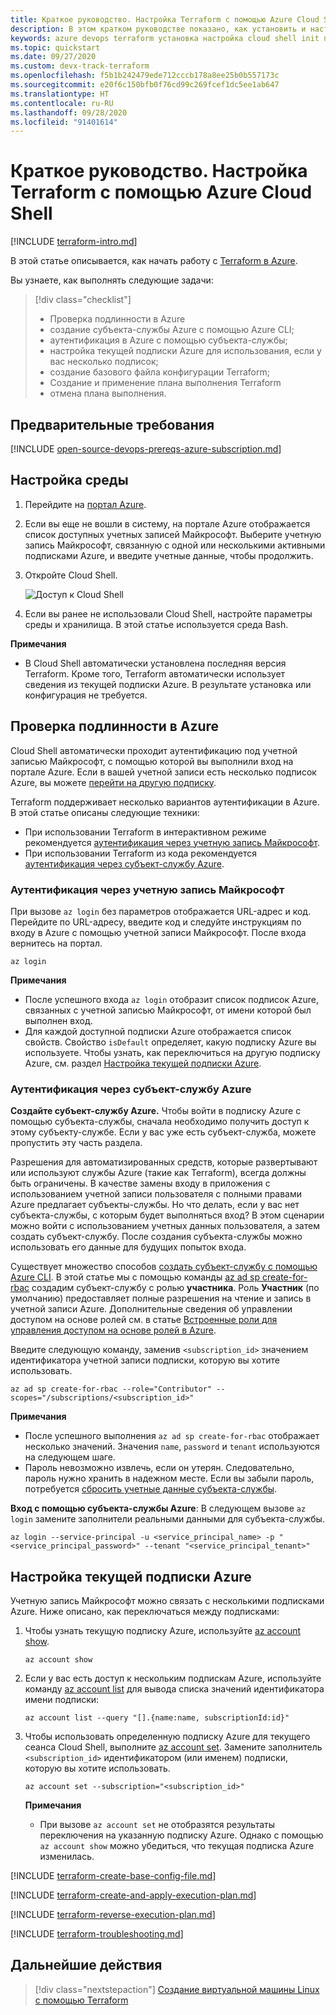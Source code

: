 ```yaml
---
title: Краткое руководство. Настройка Terraform с помощью Azure Cloud Shell
description: В этом кратком руководстве показано, как установить и настроить Terraform с помощью Azure Cloud Shell.
keywords: azure devops terraform установка настройка cloud shell init план применение выполнение вход портал rbac субъект-служба автоматизированный сценарий
ms.topic: quickstart
ms.date: 09/27/2020
ms.custom: devx-track-terraform
ms.openlocfilehash: f5b1b242479ede712cccb178a8ee25b0b557173c
ms.sourcegitcommit: e20f6c150bfb0f76cd99c269fcef1dc5ee1ab647
ms.translationtype: HT
ms.contentlocale: ru-RU
ms.lasthandoff: 09/28/2020
ms.locfileid: "91401614"
---
```

# <a name="quickstart-configure-terraform-using-azure-cloud-shell"></a>Краткое руководство. Настройка Terraform с помощью Azure Cloud Shell
 
[!INCLUDE [terraform-intro.md](includes/terraform-intro.md)]

В этой статье описывается, как начать работу с [Terraform в Azure](https://www.terraform.io/docs/providers/azurerm/index.html).

Вы узнаете, как выполнять следующие задачи:
> [!div class="checklist"]
> * Проверка подлинности в Azure
> * создание субъекта-службы Azure с помощью Azure CLI;
> * аутентификация в Azure с помощью субъекта-службы;
> * настройка текущей подписки Azure для использования, если у вас несколько подписок;
> * создание базового файла конфигурации Terraform;
> * Создание и применение плана выполнения Terraform
> * отмена плана выполнения.

## <a name="prerequisites"></a>Предварительные требования

[!INCLUDE [open-source-devops-prereqs-azure-subscription.md](../includes/open-source-devops-prereqs-azure-subscription.md)]

## <a name="configure-your-environment"></a>Настройка среды

1. Перейдите на [портал Azure](https://portal.azure.com).

1. Если вы еще не вошли в систему, на портале Azure отображается список доступных учетных записей Майкрософт. Выберите учетную запись Майкрософт, связанную с одной или несколькими активными подписками Azure, и введите учетные данные, чтобы продолжить.

1. Откройте Cloud Shell.

    ![Доступ к Cloud Shell](media/install-configure/portal-cloud-shell.png)

1. Если вы ранее не использовали Cloud Shell, настройте параметры среды и хранилища. В этой статье используется среда Bash.

**Примечания**
- В Cloud Shell автоматически установлена последняя версия Terraform. Кроме того, Terraform автоматически использует сведения из текущей подписки Azure. В результате установка или конфигурация не требуется.

## <a name="authenticate-to-azure"></a>Проверка подлинности в Azure

Cloud Shell автоматически проходит аутентификацию под учетной записью Майкрософт, с помощью которой вы выполнили вход на портале Azure. Если в вашей учетной записи есть несколько подписок Azure, вы можете [перейти на другую подписку](#set-the-current-azure-subscription).

Terraform поддерживает несколько вариантов аутентификации в Azure. В этой статье описаны следующие техники:

- При использовании Terraform в интерактивном режиме рекомендуется [аутентификация через учетную запись Майкрософт](#authenticate-via-microsoft-account).
- При использовании Terraform из кода рекомендуется [аутентификация через субъект-службу Azure](#authenticate-via-azure-service-principal).

### <a name="authenticate-via-microsoft-account"></a>Аутентификация через учетную запись Майкрософт

При вызове `az login` без параметров отображается URL-адрес и код. Перейдите по URL-адресу, введите код и следуйте инструкциям по входу в Azure с помощью учетной записи Майкрософт. После входа вернитесь на портал.

```azurecli
az login
```

**Примечания**

- После успешного входа `az login` отобразит список подписок Azure, связанных с учетной записью Майкрософт, от имени которой был выполнен вход.
- Для каждой доступной подписки Azure отображается список свойств. Свойство `isDefault` определяет, какую подписку Azure вы используете. Чтобы узнать, как переключиться на другую подписку Azure, см. раздел [Настройка текущей подписки Azure](#set-the-current-azure-subscription).

### <a name="authenticate-via-azure-service-principal"></a>Аутентификация через субъект-службу Azure

**Создайте субъект-службу Azure.** Чтобы войти в подписку Azure с помощью субъекта-службы, сначала необходимо получить доступ к этому субъекту-службе. Если у вас уже есть субъект-служба, можете пропустить эту часть раздела.

Разрешения для автоматизированных средств, которые развертывают или используют службы Azure (такие как Terraform), всегда должны быть ограничены. В качестве замены входу в приложения с использованием учетной записи пользователя с полными правами Azure предлагает субъекты-службы. Но что делать, если у вас нет субъекта-службы, с которым будет выполняться вход? В этом сценарии можно войти с использованием учетных данных пользователя, а затем создать субъект-службу. После создания субъекта-службы можно использовать его данные для будущих попыток входа.

Существует множество способов [создать субъект-службу с помощью Azure CLI](/cli/azure/create-an-azure-service-principal-azure-cli?). В этой статье мы с помощью команды [az ad sp create-for-rbac](/cli/azure/ad/sp?#az-ad-sp-create-for-rbac) создадим субъект-службу с ролью **участника**. Роль **Участник** (по умолчанию) предоставляет полные разрешения на чтение и запись в учетной записи Azure. Дополнительные сведения об управлении доступом на основе ролей см. в статье [Встроенные роли для управления доступом на основе ролей в Azure](/azure/active-directory/role-based-access-built-in-roles).

Введите следующую команду, заменив `<subscription_id>` значением идентификатора учетной записи подписки, которую вы хотите использовать.

```azurecli
az ad sp create-for-rbac --role="Contributor" --scopes="/subscriptions/<subscription_id>"
```

**Примечания**

- После успешного выполнения `az ad sp create-for-rbac` отображает несколько значений. Значения `name`, `password` и `tenant` используются на следующем шаге.
- Пароль невозможно извлечь, если он утерян. Следовательно, пароль нужно хранить в надежном месте. Если вы забыли пароль, потребуется [сбросить учетные данные субъекта-службы](/cli/azure/create-an-azure-service-principal-azure-cli#reset-credentials).

**Вход с помощью субъекта-службы Azure**: В следующем вызове `az login` замените заполнители реальными данными для субъекта-службы.

```azurecli
az login --service-principal -u <service_principal_name> -p "<service_principal_password>" --tenant "<service_principal_tenant>"
```

## <a name="set-the-current-azure-subscription"></a>Настройка текущей подписки Azure

Учетную запись Майкрософт можно связать с несколькими подписками Azure. Ниже описано, как переключаться между подписками:

1. Чтобы узнать текущую подписку Azure, используйте [az account show](/cli/azure/account#az-account-show).

    ```azurecli
    az account show
    ```

1. Если у вас есть доступ к нескольким подпискам Azure, используйте команду [az account list](/cli/azure/account#az-account-list) для вывода списка значений идентификатора имени подписки:

    ```azurecli
    az account list --query "[].{name:name, subscriptionId:id}"
    ```

1. Чтобы использовать определенную подписку Azure для текущего сеанса Cloud Shell, выполните [az account set](/cli/azure/account#az-account-set). Замените заполнитель `<subscription_id>` идентификатором (или именем) подписки, которую вы хотите использовать.

    ```azurecli
    az account set --subscription="<subscription_id>"
    ```

    **Примечания**

    - При вызове `az account set` не отобразятся результаты переключения на указанную подписку Azure. Однако с помощью `az account show` можно убедиться, что текущая подписка Azure изменилась.

[!INCLUDE [terraform-create-base-config-file.md](includes/terraform-create-base-config-file.md)]

[!INCLUDE [terraform-create-and-apply-execution-plan.md](includes/terraform-create-and-apply-execution-plan.md)]

[!INCLUDE [terraform-reverse-execution-plan.md](includes/terraform-reverse-execution-plan.md)]

[!INCLUDE [terraform-troubleshooting.md](includes/terraform-troubleshooting.md)]

## <a name="next-steps"></a>Дальнейшие действия

> [!div class="nextstepaction"]
> [Создание виртуальной машины Linux с помощью Terraform](create-linux-virtual-machine-with-infrastructure.md)